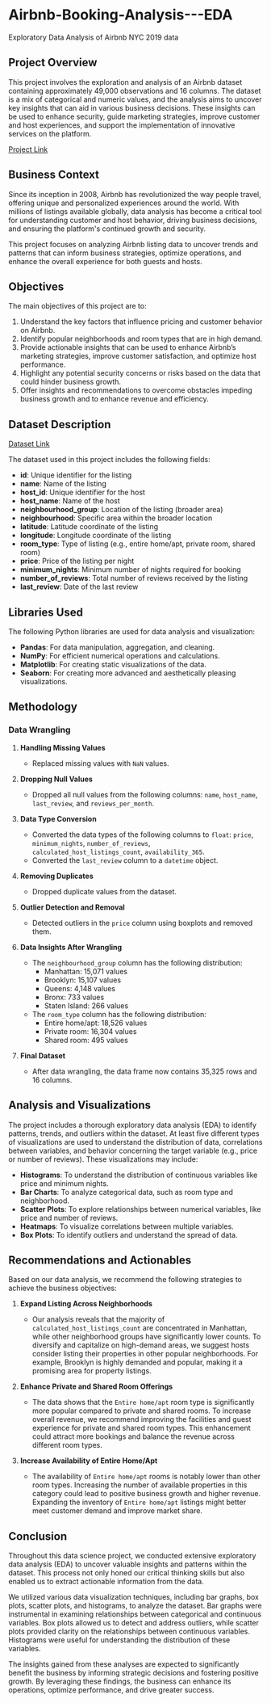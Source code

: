 # Airbnb-Booking-Analysis---EDA
Exploratory Data Analysis of Airbnb NYC 2019 data

## Project Overview
This project involves the exploration and analysis of an Airbnb dataset containing approximately 49,000 observations and 16 columns. The dataset is a mix of categorical and numeric values, and the analysis aims to uncover key insights that can aid in various business decisions. These insights can be used to enhance security, guide marketing strategies, improve customer and host experiences, and support the implementation of innovative services on the platform.

[Project Link](https://github.com/ShouvikSaha504/Airbnb-Booking-Analysis---EDA/blob/4ff1bbdde545e9ada2aa5a879f62902ac6d1adc2/Copy_of_Sample_EDA_Submission_Template.ipynb)

## Business Context
Since its inception in 2008, Airbnb has revolutionized the way people travel, offering unique and personalized experiences around the world. With millions of listings available globally, data analysis has become a critical tool for understanding customer and host behavior, driving business decisions, and ensuring the platform's continued growth and security.

This project focuses on analyzing Airbnb listing data to uncover trends and patterns that can inform business strategies, optimize operations, and enhance the overall experience for both guests and hosts.

## Objectives

The main objectives of this project are to:

1. Understand the key factors that influence pricing and customer behavior on Airbnb.
2. Identify popular neighborhoods and room types that are in high demand.
3. Provide actionable insights that can be used to enhance Airbnb’s marketing strategies, improve customer satisfaction, and optimize host performance.
4. Highlight any potential security concerns or risks based on the data that could hinder business growth.
5. Offer insights and recommendations to overcome obstacles impeding business growth and to enhance revenue and efficiency.

## Dataset Description

[Dataset Link](https://github.com/ShouvikSaha504/Airbnb-Booking-Analysis---EDA/blob/7e2a2886283fd45b8a03a7fbc7fb5c962aa31638/Airbnb%20NYC%202019.csv)

The dataset used in this project includes the following fields:

- **id**: Unique identifier for the listing
- **name**: Name of the listing
- **host_id**: Unique identifier for the host
- **host_name**: Name of the host
- **neighbourhood_group**: Location of the listing (broader area)
- **neighbourhood**: Specific area within the broader location
- **latitude**: Latitude coordinate of the listing
- **longitude**: Longitude coordinate of the listing
- **room_type**: Type of listing (e.g., entire home/apt, private room, shared room)
- **price**: Price of the listing per night
- **minimum_nights**: Minimum number of nights required for booking
- **number_of_reviews**: Total number of reviews received by the listing
- **last_review**: Date of the last review

## Libraries Used
The following Python libraries are used for data analysis and visualization:

- **Pandas**: For data manipulation, aggregation, and cleaning.
- **NumPy**: For efficient numerical operations and calculations.
- **Matplotlib**: For creating static visualizations of the data.
- **Seaborn**: For creating more advanced and aesthetically pleasing visualizations.

## Methodology

### Data Wrangling

1. **Handling Missing Values**
   - Replaced missing values with `NaN` values.

2. **Dropping Null Values**
   - Dropped all null values from the following columns: `name`, `host_name`, `last_review`, and `reviews_per_month`.

3. **Data Type Conversion**
   - Converted the data types of the following columns to `float`: `price`, `minimum_nights`, `number_of_reviews`, `calculated_host_listings_count`, `availability_365`.
   - Converted the `last_review` column to a `datetime` object.

4. **Removing Duplicates**
   - Dropped duplicate values from the dataset.

5. **Outlier Detection and Removal**
   - Detected outliers in the `price` column using boxplots and removed them.

6. **Data Insights After Wrangling**
   - The `neighbourhood_group` column has the following distribution:
     - Manhattan: 15,071 values
     - Brooklyn: 15,107 values
     - Queens: 4,148 values
     - Bronx: 733 values
     - Staten Island: 266 values
   - The `room_type` column has the following distribution:
     - Entire home/apt: 18,526 values
     - Private room: 16,304 values
     - Shared room: 495 values

7. **Final Dataset**
   - After data wrangling, the data frame now contains 35,325 rows and 16 columns.


## Analysis and Visualizations
The project includes a thorough exploratory data analysis (EDA) to identify patterns, trends, and outliers within the dataset. At least five different types of visualizations are used to understand the distribution of data, correlations between variables, and behavior concerning the target variable (e.g., price or number of reviews). These visualizations may include:

- **Histograms**: To understand the distribution of continuous variables like price and minimum nights.
- **Bar Charts**: To analyze categorical data, such as room type and neighborhood.
- **Scatter Plots**: To explore relationships between numerical variables, like price and number of reviews.
- **Heatmaps**: To visualize correlations between multiple variables.
- **Box Plots**: To identify outliers and understand the spread of data.

## Recommendations and Actionables

Based on our data analysis, we recommend the following strategies to achieve the business objectives:

1. **Expand Listing Across Neighborhoods**
   - Our analysis reveals that the majority of `calculated_host_listings_count` are concentrated in Manhattan, while other neighborhood groups have significantly lower counts. To diversify and capitalize on high-demand areas, we suggest hosts consider listing their properties in other popular neighborhoods. For example, Brooklyn is highly demanded and popular, making it a promising area for property listings.

2. **Enhance Private and Shared Room Offerings**
   - The data shows that the `Entire home/apt` room type is significantly more popular compared to private and shared rooms. To increase overall revenue, we recommend improving the facilities and guest experience for private and shared room types. This enhancement could attract more bookings and balance the revenue across different room types.

3. **Increase Availability of Entire Home/Apt**
   - The availability of `Entire home/apt` rooms is notably lower than other room types. Increasing the number of available properties in this category could lead to positive business growth and higher revenue. Expanding the inventory of `Entire home/apt` listings might better meet customer demand and improve market share.


## Conclusion

Throughout this data science project, we conducted extensive exploratory data analysis (EDA) to uncover valuable insights and patterns within the dataset. This process not only honed our critical thinking skills but also enabled us to extract actionable information from the data.

We utilized various data visualization techniques, including bar graphs, box plots, scatter plots, and histograms, to analyze the dataset. Bar graphs were instrumental in examining relationships between categorical and continuous variables. Box plots allowed us to detect and address outliers, while scatter plots provided clarity on the relationships between continuous variables. Histograms were useful for understanding the distribution of these variables.

The insights gained from these analyses are expected to significantly benefit the business by informing strategic decisions and fostering positive growth. By leveraging these findings, the business can enhance its operations, optimize performance, and drive greater success.



